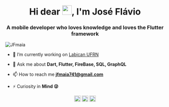 <h1 align="center">Hi dear <img src="https://raw.githubusercontent.com/kaueMarques/kaueMarques/master/hi.gif" width="30px">, I'm José Flávio </h1>
<h3 align="center">A mobile developer who loves knowledge and loves the Flutter framework</h3>
<p align="left"> <img src="https://komarev.com/ghpvc/?username=JFmaia" alt="JFmaia" /> </p>

- 🔭 I’m currently working on [Labican UFRN](https://github.com/labican-ufrn)

- 💬 Ask me about **Dart, Flutter, FireBase, SQL, GraphQL**

- 📫 How to reach me **jfmaia741@gmail.com**

- ⚡ Curiosity in **Mind 😜**

<p align="center">
<a href="https://twitter.com/JosFlvi25611587" target="blank"><img align="center" src="https://cdn.jsdelivr.net/npm/simple-icons@3.0.1/icons/twitter.svg" alt="JFmaia" height="20" width="20" /></a>
<a href="https://www.linkedin.com/in/josé-flávio-da-silva-maia-04b482190/" target="blank"><img align="center" src="https://cdn.jsdelivr.net/npm/simple-icons@3.0.1/icons/linkedin.svg" alt="JFmaia" height="20" width="20" /></a>
<a href="https://www.instagram.com/jfmaia_dev/" target="blank"><img align="center" src="https://cdn.jsdelivr.net/npm/simple-icons@3.0.1/icons/instagram.svg" alt="JFmaia" height="20" width="20" /></a>
</p>
